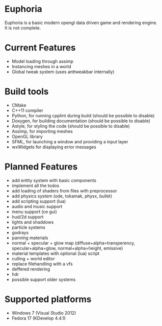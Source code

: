 Euphoria
=======

Euphoria is a basic modern opengl data driven game and rendering engine. It is not complete.

Current Features
=======
* Model loading through assimp
* Instancing meshes in a world
* Global tweak system (uses anttweakbar internally)

Build tools
=======
* CMake
* C++11 compiler
* Python, for running cpplint during build (should be possible to disable)
* Doxygen, for building documentation (should be possible to disable)
* Astyle, for styling the code (should be possible to disable)
* AssImp, for importing meshes
* OpenGL library
* SFML, for launching a window and providing a input layer
* wxWidgets for displaying error messages

Planned Features
=======
* add entity system with basic components
* implement all the todos
* add loading of shaders from files with preprocessor
* add physics system (ode, tokamak, physx, bullet)
* add scripting support (lua)
* audio and music support
* menu support (ce gui)
* hud/2d support
* lights and shaddows
* particle systems
* godrays
* panning materials
* normal + specular + glow map (diffuse+alpha=transperency, specular+alpha=glow, normal+alpha=height, emissive)
* material templates with optional (lua) script
* culling + world editor
* replace filehandling with a vfs
* deffered rendering
* hdr
* possible support older systems

Supported platforms
=======
* Windows 7 (Visual Studio 2012)
* Fedora 17 (KDevelop 4.4.1)
